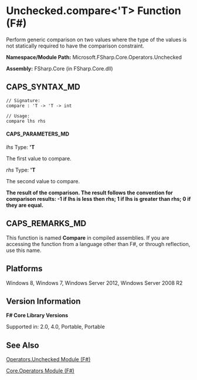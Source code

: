 # Unchecked.compare<'T> Function (F#)

Perform generic comparison on two values where the type of the values is not statically required to have the comparison constraint.

**Namespace/Module Path:** Microsoft.FSharp.Core.Operators.Unchecked

**Assembly:** FSharp.Core (in FSharp.Core.dll)


## CAPS_SYNTAX_MD

```
// Signature:
compare : 'T -> 'T -> int

// Usage:
compare lhs rhs
```

#### CAPS_PARAMETERS_MD
*lhs*
Type: **'T**


The first value to compare.


*rhs*
Type: **'T**


The second value to compare.



**The result of the comparison. The result follows the convention for comparison results: -1 if lhs is less then rhs; 1 if lhs is greater than rhs; 0 if they are equal.**
## CAPS_REMARKS_MD
This function is named **Compare** in compiled assemblies. If you are accessing the function from a language other than F#, or through reflection, use this name.


## Platforms
Windows 8, Windows 7, Windows Server 2012, Windows Server 2008 R2


## Version Information
**F# Core Library Versions**

Supported in: 2.0, 4.0, Portable, Portable




## See Also
[Operators.Unchecked Module &#40;F&#35;&#41;](Operators.Unchecked+Module+%28F%23%29.md)

[Core.Operators Module &#40;F&#35;&#41;](Core.Operators+Module+%28F%23%29.md)

